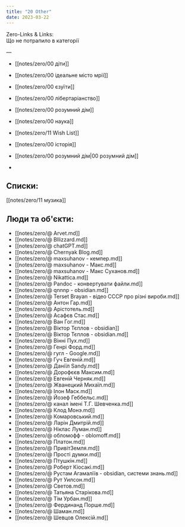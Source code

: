 ```yaml
---
title: "20 Other"
date: 2023-03-22  
---
```

Zero-Links & Links:  
Що не потрапило в категорії

—  

- [[notes/zero/00 діти]]

- [[notes/zero/00 ідеальне місто мрії]]

- [[notes/zero/00 єзуїти]]

- [[notes/zero/00 лібертаріанство]]

- [[notes/zero/00 розумний дім]]

- [[notes/zero/00 наука]]  

- [[notes/zero/11 Wish List]]

- [[notes/zero/00 історія]]

- [[notes/zero/00 розумний дім|00 розумний дім]]
- 
## Списки:  
[[notes/zero/11 музика]]  




## Люди та об'єкти:  

- [[notes/zero/@ Arvet.md]]
- [[notes/zero/@ Bllizzard.md]]
- [[notes/zero/@ chatGPT.md]]
- [[notes/zero/@ Chernyak Blog.md]]
- [[notes/zero/@ maxsuhanov - кемпер.md]]
- [[notes/zero/@ maxsuhanov - Макс.md]]
- [[notes/zero/@ maxsuhanov - Макс Суханов.md]]
- [[notes/zero/@ Nikattica.md]]
- [[notes/zero/@ Pandoc - конвертувати файли.md]]
- [[notes/zero/@ qnnnp - obsidian.md]]
- [[notes/zero/@ Terset Brayan - відео СССР про різні вироби.md]]
- [[notes/zero/@ Антон Гар.md]]
- [[notes/zero/@ Арістотель.md]]
- [[notes/zero/@ Асафєв Стас.md]]
- [[notes/zero/@ Ван Гог.md]]
- [[notes/zero/@ Віктор Тєплов - obsidian]]
- [[notes/zero/@ Віктор Тєплов - obsidian.md]]
- [[notes/zero/@ Вінні Пух.md]]
- [[notes/zero/@ Генрі Форд.md]]
- [[notes/zero/@ гугл - Google.md]]
- [[notes/zero/@ Гуч  Евгеній.md]]
- [[notes/zero/@ Даніїл Sandy.md]]
- [[notes/zero/@ Дорофєєв Максим.md]]
- [[notes/zero/@ Евгеній Черняк.md]]
- [[notes/zero/@ Жванецкий Михаїл.md]]
- [[notes/zero/@ Ілон Маск.md]]
- [[notes/zero/@ Йозеф Геббельс.md]]
- [[notes/zero/@ канал імені Т.Г. Шевченка.md]]
- [[notes/zero/@ Клод Монэ.md]]
- [[notes/zero/@ Комаровський.md]]
- [[notes/zero/@ Ларін Дмитрій.md]]
- [[notes/zero/@ Ніклас Луман.md]]
- [[notes/zero/@ обломофф - oblomoff.md]]
- [[notes/zero/@ Платон.md]]
- [[notes/zero/@ ПривітЗемля.md]]
- [[notes/zero/@ Прості думки.md]]
- [[notes/zero/@ Птушкін.md]]
- [[notes/zero/@ Роберт Кіосакі.md]]
- [[notes/zero/@ Рустам Агамаліїв - obsidian, системи знань.md]]
- [[notes/zero/@ Рут Уилсон.md]]
- [[notes/zero/@ Светов.md]]
- [[notes/zero/@ Татьяна Старікова.md]]
- [[notes/zero/@ Тім Урбан.md]]
- [[notes/zero/@ Фердинанд Порше.md]]
- [[notes/zero/@ Шаман.md]]
- [[notes/zero/@ Шевцов Олексій.md]]
